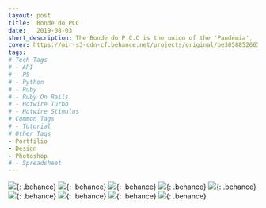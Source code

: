 ```yaml
---
layout: post
title:  Bonde do PCC
date:   2019-08-03
short_description: The Bonde do P.C.C is the union of the 'Pandemia', 'Cacique' and 'Calango' Athletic Associations. The project arose from the union of the three athletic associations to participate in the excursion to Universipraia 2019.
cover: https://mir-s3-cdn-cf.behance.net/projects/original/be305885266585.Y3JvcCwxMDIyLDgwMCw2NSww.jpg
tags:
# Tech Tags
# - API
# - P5
# - Python
# - Ruby
# - Ruby On Rails
# - Hotwire Turbo
# - Hotwire Stimulus
# Common Tags
# - Tutorial
# Other Tags
- Portfilio
- Design
- Photoshop
# - Spreadsheet
---
```


![](https://mir-s3-cdn-cf.behance.net/project_modules/fs/61b47785266585.5d968665c1e90.jpg){: .behance}
![](https://mir-s3-cdn-cf.behance.net/project_modules/fs/c5893d85266585.5d96c5434b344.jpg){: .behance}
![](https://mir-s3-cdn-cf.behance.net/project_modules/fs/6407ea85266585.5d968665c25cf.jpg){: .behance}
![](https://mir-s3-cdn-cf.behance.net/project_modules/fs/bc550485266585.5d980daa5ce2d.jpg){: .behance}
![](https://mir-s3-cdn-cf.behance.net/project_modules/fs/20b28d85266585.5d980daa59a0f.jpg){: .behance}
![](https://mir-s3-cdn-cf.behance.net/project_modules/fs/65726285266585.5d980daa5bf2f.jpg){: .behance}
![](https://mir-s3-cdn-cf.behance.net/project_modules/fs/9a5ac085266585.5d980daa5b81a.jpg){: .behance}
![](https://mir-s3-cdn-cf.behance.net/project_modules/fs/8a805f85266585.5d980daa5afe1.jpg){: .behance}
![](https://mir-s3-cdn-cf.behance.net/project_modules/fs/50221f85266585.5d980daa5d66e.jpg){: .behance}


